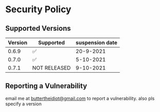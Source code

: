 # Security Policy

## Supported Versions


| Version | Supported          | suspension date |
| ------- | ------------------ | --------------- |
| 0.6.9   | :white_check_mark: | 20-9-2021       |
| 0.7.0   | :white_check_mark: | 5-10-2021       | 
| 0.7.1   | NOT RELEASED       | 9-10-2021       |


## Reporting a Vulnerability
email me at buttertheidiot@gmail.com to report a vulnerability. also pls specify a version
